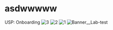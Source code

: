 # asdwwwww
USP: Onboarding
![3](https://github.com/user-attachments/assets/cfe1dbef-7899-449c-88f7-91b6055c746d)
![2](https://github.com/user-attachments/assets/e96b0804-b7f0-4342-8b68-6a7670c86b4d)
![1](https://github.com/user-attachments/assets/adb45c49-4a8a-4f14-b086-c8b1250451fc)
![Banner__Lab-test](https://github.com/user-attachments/assets/87d14094-0430-41fd-a0e7-09eccab88e21)
